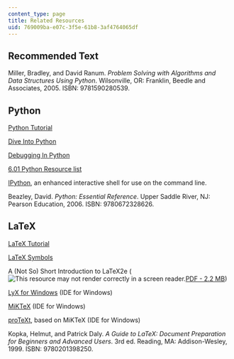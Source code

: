 ```yaml
---
content_type: page
title: Related Resources
uid: 769009ba-e07c-3f5e-61b8-3af4764065df
---
```


Recommended Text
----------------

Miller, Bradley, and David Ranum. _Problem Solving with Algorithms and Data Structures Using Python_. Wilsonville, OR: Franklin, Beedle and Associates, 2005. ISBN: 9781590280539.

Python
------

[Python Tutorial](http://docs.python.org/tut/)

[Dive Into Python](http://www.diveintopython.net/)

[Debugging In Python](https://pythonconquerstheuniverse.wordpress.com/2009/09/10/debugging-in-python/)

[6.01 Python Resource list](http://courses.csail.mit.edu/6.01/fall07/resource.html)

[IPython](http://scipy-ipython.readthedocs.io/en/latest/), an enhanced interactive shell for use on the command line.

Beazley, David. _Python: Essential Reference_. Upper Saddle River, NJ: Pearson Education, 2006. ISBN: 9780672328626.

LaTeX
-----

[LaTeX Tutorial](http://www.maths.tcd.ie/~dwilkins/LaTeXPrimer/)

[LaTeX Symbols](http://www.artofproblemsolving.com/wiki/index.php/LaTeX:Symbols)

A (Not So) Short Introduction to LaTeX2e (![This resource may not render correctly in a screen reader.](/images/inacessible.gif)[PDF - 2.2 MB](http://tug.ctan.org/tex-archive/info/lshort/english/lshort.pdf))

[LyX for Windows](http://wiki.lyx.org/Windows/Windows) (IDE for Windows)

[MiKTeX](http://miktex.org/) (IDE for Windows)

[proTeXt](http://www.tug.org/protext/), based on MiKTeX (IDE for Windows)

Kopka, Helmut, and Patrick Daly. _A Guide to LaTeX: Document Preparation for Beginners and Advanced Users_. 3rd ed. Reading, MA: Addison-Wesley, 1999. ISBN: 9780201398250.